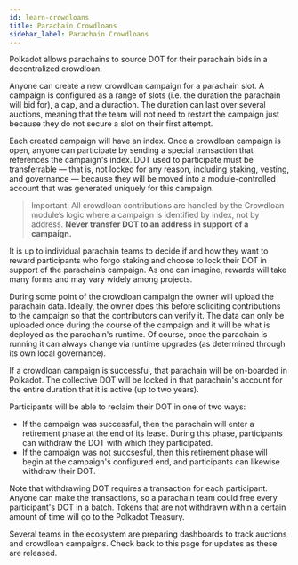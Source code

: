 ```yaml
---
id: learn-crowdloans
title: Parachain Crowdloans
sidebar_label: Parachain Crowdloans
---
```


Polkadot allows parachains to source DOT for their parachain bids in a decentralized crowdloan.

Anyone can create a new crowdloan campaign for a parachain slot. A campaign is configured as a range of slots (i.e. the duration the parachain will bid for), a cap, and a duraction. The duration can last over several auctions, meaning that the team will not need to restart the campaign just because they do not secure a slot on their first attempt.

Each created campaign will have an index. Once a crowdloan campaign is open, anyone can participate by sending a special transaction that references the campaign's index. DOT used to participate must be transferrable &mdash; that is, not locked for any reason, including staking, vesting, and governance &mdash; because they will be moved into a module-controlled account that was generated uniquely for this campaign.

> Important: All crowdloan contributions are handled by the Crowdloan module’s logic where a campaign is identified by index, not by address. **Never transfer DOT to an address in support of a campaign.**

It is up to individual parachain teams to decide if and how they want to reward participants who forgo staking and choose to lock their DOT in support of the parachain’s campaign. As one can imagine, rewards will take many forms and may vary widely among projects.

During some point of the crowdloan campaign the owner will upload the parachain data. Ideally, the owner does this before soliciting contributions to the campaign so that the contributors can verify it. The data can only be uploaded once during the course of the campaign and it will be what is deployed as the parachain's runtime. Of course, once the parachain is running it can always change via runtime upgrades (as determined through its own local governance).

If a crowdloan campaign is successful, that parachain will be on-boarded in Polkadot. The collective DOT will be locked in that parachain's account for the entire duration that it is active (up to two years).

Participants will be able to reclaim their DOT in one of two ways:

- If the campaign was successful, then the parachain will enter a retirement phase at the end of its lease. During this phase, participants can withdraw the DOT with which they participated.
- If the campaign was not succsesful, then this retirement phase will begin at the campaign's configured end, and participants can likewise withdraw their DOT.

Note that withdrawing DOT requires a transaction for each participant. Anyone can make the transactions, so a parachain team could free every participant's DOT in a batch. Tokens that are not withdrawn within a certain amount of time will go to the Polkadot Treasury.

Several teams in the ecosystem are preparing dashboards to track auctions and crowdloan campaigns. Check back to this page for updates as these are released.
